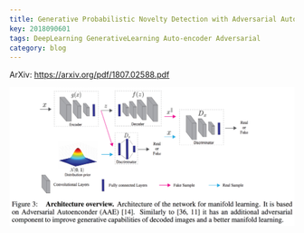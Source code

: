 ```yaml
---
title: Generative Probabilistic Novelty Detection with Adversarial Autoencoders
key: 2018090601
tags: DeepLearning GenerativeLearning Auto-encoder Adversarial
category: blog
---
```


ArXiv: https://arxiv.org/pdf/1807.02588.pdf

![](/assets/images/20180906-overview.png)